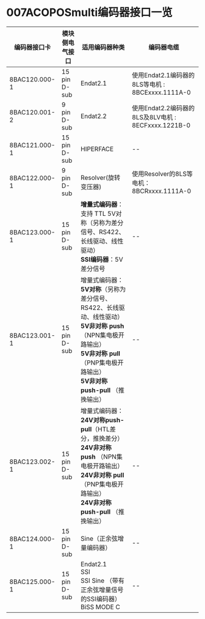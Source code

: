 # 007ACOPOSmulti编码器接口一览
| 编码器接口卡 | 模块侧电气接口 | 适用编码器种类 | 编码器电缆 |
| -- | -- | -- | -- |
| 8BAC120.000-1 | 15 pin D-sub | Endat2.1 | 使用Endat2.1编码器的8LS等电机 : 8BCExxxx.1111A-0 |
| 8BAC120.001-2 | 9 pin D-sub | Endat2.2 | 使用Endat2.2编码器的8LS及8LV电机 :  8ECFxxxx.1221B-0 |
| 8BAC121.000-1 | 15 pin D-sub | HIPERFACE | -- |
| 8BAC122.000-1 | 9 pin D-sub | Resolver(旋转变压器) | 使用Resolver的8LS等电机：8BCRxxxx.1111A-0 |
| 8BAC123.000-1 | 15 pin D-sub | **增量式编码器**：<br> 支持 TTL 5V对称（另称为差分信号、RS422、长线驱动、线性驱动）<br> **SSI编码器**：5V差分信号 | -- |
| 8BAC123.001-1 | 15 pin D-sub | 增量式编码器：<br> **5V对称**（另称为差分信号、RS422、长线驱动、线性驱动）<br> **5V非对称 push** （NPN集电极开路输出）<br> **5V非对称 pull** （PNP集电极开路输出）<br> **5V非对称 push-pull** （推挽输出） | -- |
| 8BAC123.002-1 | 15 pin D-sub | 增量式编码器：**24V对称push-pull**（HTL差分，推挽差分）<br> **24V非对称 push** （NPN集电极开路输出）<br> **24V非对称 pull** （PNP集电极开路输出）<br> **24V非对称 push-pull** （推挽输出） | -- |
| 8BAC124.000-1 | 15 pin D-sub | Sine（正余弦增量编码器） | -- |
| 8BAC125.000-1 | 15 pin D-sub | Endat2.1 <br> SSI <br> SSI Sine （带有正余弦增量信号的SSI编码器）<br> BiSS MODE C | -- |